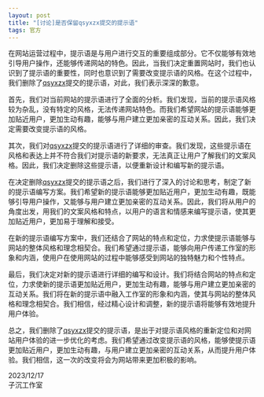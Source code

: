 ```yaml
---
layout: post
title: "[讨论]是否保留qsyxzx提交的提示语"
tags: 官方
---
```


在网站运营过程中，提示语是与用户进行交互的重要组成部分。它不仅能够有效地引导用户操作，还能够传递网站的特色。因此，当我们决定重置网站时，我们也认识到了提示语的重要性，同时也意识到了需要改变提示语的风格。在这个过程中，我们删除了[qsyxzx](https://github.com/qsyxzx)提交的提示语，对此，我们表示深深的歉意。

首先，我们对当前网站的提示语进行了全面的分析。我们发现，当前的提示语风格较为杂乱，没有特定的风格，无法传递网站特色。而我们希望网站的提示语能够更加贴近用户，更加生动有趣，能够与用户建立更加亲密的互动关系。因此，我们决定需要改变提示语的风格。

其次，我们对[qsyxzx](https://github.com/qsyxzx)提交的提示语进行了详细的审查。我们发现，这些提示语在风格和表达上并不符合我们对提示语的新要求，无法真正让用户了解我们的文案风格。因此，我们决定删除这些提示语，以便重新设计和编写新的提示语。

在决定删除[qsyxzx](https://github.com/qsyxzx)提交的提示语之后，我们进行了深入的讨论和思考，制定了新的提示语编写方案。我们希望新的提示语能够更加贴近用户，更加生动有趣，既能够引导用户操作，又能够与用户建立更加亲密的互动关系。因此，我们将从用户的角度出发，用我们的文案风格和特点，以用户的语言和情感来编写提示语，使其更加贴近用户，更加易于理解和接受。

在新的提示语编写方案中，我们还结合了网站的特点和定位，力求使提示语能够与网站的整体风格和理念相契合。我们希望通过提示语，能够向用户传递工作室的形象和内涵，使用户在使用网站的过程中能够感受到网站的独特魅力和个性特点。

最后，我们决定对新的提示语进行详细的编写和设计。我们将结合网站的特点和定位，力求使新的提示语更加贴近用户，更加生动有趣，能够与用户建立更加亲密的互动关系。我们将在新的提示语中融入工作室的形象和内涵，使其与网站的整体风格和理念相契合。我们相信，经过精心设计和调整，新的提示语将能够有效地提升用户体验。

总之，我们删除了[qsyxzx](https://github.com/qsyxzx)提交的提示语，是出于对提示语风格的重新定位和对网站用户体验的进一步优化的考虑。我们希望通过改变提示语的风格，能够使提示语更加贴近用户，更加生动有趣，与用户建立更加亲密的互动关系，从而提升用户体验。我们相信，这一次的改变将会为网站带来更加积极的影响。

2023/12/17<br>子沉工作室
